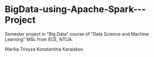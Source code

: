# BigData-using-Apache-Spark---Project

Semester project in "Big Data" course of "Data Science and Machine Learning" MSc from ECE, NTUA.

Marilia Trivyza
Konstantina Karaiskou
